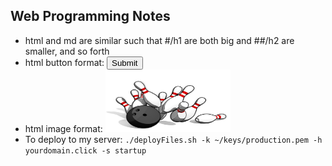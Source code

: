 ## Web Programming Notes

- html and md are similar such that #/h1 are both big and ##/h2 are smaller, and so forth
- html button format: <button type="submit">Submit</button>
- html image format: <img src="bowling.jpg" alt="bowling cartoon" width="200" height="100" />
- To deploy to my server: `./deployFiles.sh -k ~/keys/production.pem -h yourdomain.click -s startup`

